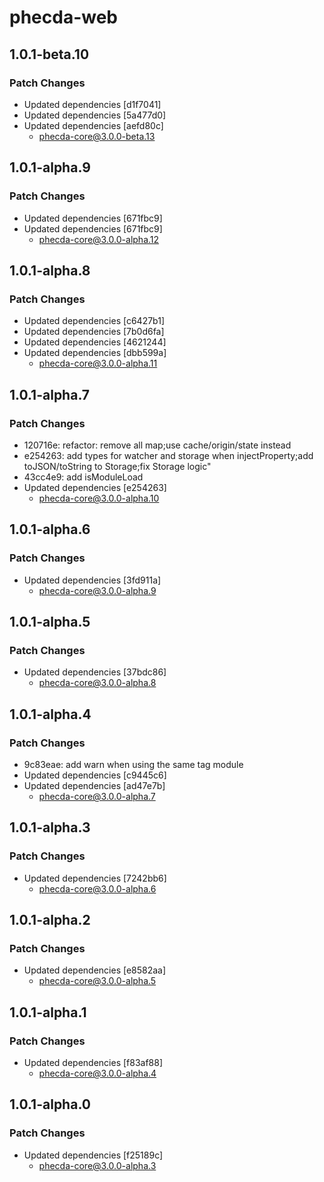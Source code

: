 # phecda-web

## 1.0.1-beta.10

### Patch Changes

- Updated dependencies [d1f7041]
- Updated dependencies [5a477d0]
- Updated dependencies [aefd80c]
  - phecda-core@3.0.0-beta.13

## 1.0.1-alpha.9

### Patch Changes

- Updated dependencies [671fbc9]
- Updated dependencies [671fbc9]
  - phecda-core@3.0.0-alpha.12

## 1.0.1-alpha.8

### Patch Changes

- Updated dependencies [c6427b1]
- Updated dependencies [7b0d6fa]
- Updated dependencies [4621244]
- Updated dependencies [dbb599a]
  - phecda-core@3.0.0-alpha.11

## 1.0.1-alpha.7

### Patch Changes

- 120716e: refactor: remove all map;use cache/origin/state instead
- e254263: add types for watcher and storage when injectProperty;add toJSON/toString to Storage;fix Storage logic"
- 43cc4e9: add isModuleLoad
- Updated dependencies [e254263]
  - phecda-core@3.0.0-alpha.10

## 1.0.1-alpha.6

### Patch Changes

- Updated dependencies [3fd911a]
  - phecda-core@3.0.0-alpha.9

## 1.0.1-alpha.5

### Patch Changes

- Updated dependencies [37bdc86]
  - phecda-core@3.0.0-alpha.8

## 1.0.1-alpha.4

### Patch Changes

- 9c83eae: add warn when using the same tag module
- Updated dependencies [c9445c6]
- Updated dependencies [ad47e7b]
  - phecda-core@3.0.0-alpha.7

## 1.0.1-alpha.3

### Patch Changes

- Updated dependencies [7242bb6]
  - phecda-core@3.0.0-alpha.6

## 1.0.1-alpha.2

### Patch Changes

- Updated dependencies [e8582aa]
  - phecda-core@3.0.0-alpha.5

## 1.0.1-alpha.1

### Patch Changes

- Updated dependencies [f83af88]
  - phecda-core@3.0.0-alpha.4

## 1.0.1-alpha.0

### Patch Changes

- Updated dependencies [f25189c]
  - phecda-core@3.0.0-alpha.3
